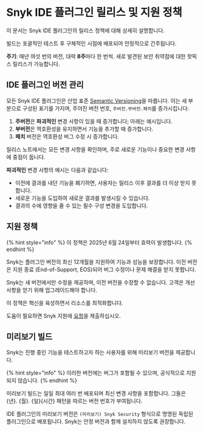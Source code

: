 # Snyk IDE 플러그인 릴리스 및 지원 정책

이 문서는 Snyk IDE 플러그인의 릴리스 정책에 대해 상세히 설명합니다.

빌드는 포괄적인 테스트 후 구체적인 시점에 배포되어 안정적으로 간주됩니다.

**주기**: 매년 여섯 번의 버전, 대략 **8주**마다 한 번씩. 새로 발견된 보안 취약점에 대한 핫픽스 릴리스가 가능합니다.

## IDE 플러그인 버전 관리

모든 Snyk IDE 플러그인은 산업 표준 [Semantic Versioning](https://semver.org/)을 따릅니다. 이는 세 부분으로 구성된 표기를 가지며, 주어진 버전 번호, `주버전.부버전.패치`를 증가시킵니다:

1. **주버전**은 **파괴적인** 변경 사항이 있을 때 증가합니다; 아래는 예시입니다.
2. **부버전**은 역호환성을 유지하면서 기능을 추가할 때 증가합니다.
3. **패치** 버전은 역호환성 버그 수정 시 증가합니다.

릴리스 노트에서는 모든 변경 사항을 확인하며, 주로 새로운 기능이나 중요한 변경 사항에 중점이 둡니다.

**파괴적인** 변경 사항의 예시는 다음과 같습니다:

- 이전에 결과를 내던 기능을 폐기하면, 사용자는 릴리스 이후 결과를 더 이상 받지 못합니다.
- 새로운 기능을 도입하여 새로운 결과를 발생시킬 수 있습니다.
- 결과의 수에 영향을 줄 수 있는 필수 구성 변경을 도입합니다.

## 지원 정책

{% hint style="info" %}
이 정책은 2025년 6월 24일부터 효력이 발생합니다.
{% endhint %}

Snyk는 플러그인 버전의 최신 12개월을 지원하여 기능과 성능을 보장합니다. 이전 버전은 지원 종료 (End-of-Support, EOS)되어 버그 수정이나 문제 해결을 받지 못합니다.

Snyk는 새 버전에서만 수정을 제공하며, 이전 버전을 수정할 수 없습니다. 고객은 개선 사항을 얻기 위해 업그레이드해야 합니다.

이 정책은 혁신을 육성하면서 리소스를 최적화합니다.

도움이 필요하면 Snyk 지원에 [요청](https://support.snyk.io)을 제출하십시오.

## 미리보기 빌드

Snyk는 진행 중인 기능을 테스트하고자 하는 사용자를 위해 미리보기 버전을 제공합니다.

{% hint style="info" %}
이러한 버전에는 버그가 포함될 수 있으며, 공식적으로 지원되지 않습니다.
{% endhint %}

미리보기 빌드는 일일 최대 여러 번 배포되며 최신 변경 사항을 포함합니다. 그들은 {년}. {월}. {일}{시간} 패턴을 따르는 버전 번호가 부여됩니다.

IDE 플러그인의 미리보기 버전은 `(미리보기) Snyk Security` 형식으로 명명된 독립된 플러그인으로 배포됩니다. Snyk는 안정 버전과 함께 설치하지 않도록 권장합니다.